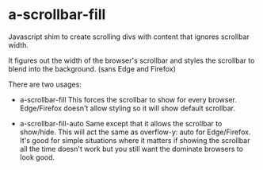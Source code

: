 # a-scrollbar-fill
Javascript shim to create scrolling divs with content that ignores scrollbar
width.

It figures out the width of the browser's scrollbar and styles the scrollbar to blend
into the background. (sans Edge and Firefox)

There are two usages:
- a-scrollbar-fill
This forces the scrollbar to show for every browser. Edge/Firefox doesn't allow
styling so it will show default scrollbar.

- a-scrollbar-fill-auto
Same except that it allows the scrollbar to show/hide. This will act the same
as overflow-y: auto for Edge/Firefox. It's good for simple situations where it
matters if showing the scrollbar all the time doesn't work but you still
want the dominate browsers to look good.
